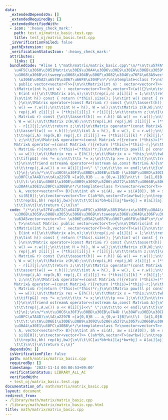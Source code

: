 ```yaml
---
data:
  _extendedDependsOn: []
  _extendedRequiredBy: []
  _extendedVerifiedWith:
  - icon: ':heavy_check_mark:'
    path: test_oj/matrix_basic.test.cpp
    title: test_oj/matrix_basic.test.cpp
  _isVerificationFailed: false
  _pathExtension: cpp
  _verificationStatusIcon: ':heavy_check_mark:'
  attributes:
    links: []
  bundledCode: "#line 1 \"math/matrix/matrix_basic.cpp\"\n/*\n\t\u57FA\u672C\u64CD\
    \u4F5C\u3060\u3051Matrix\u30E9\u30A4\u30D6\u30E9\u30EA\u306B\u3059\u308B\u3053\
    \u3068\u306B\n\tsweep\u3068\u304B\u306F\u3082\u3046\u76F4\u63A5vector<vector<T>>\
    \ \u306E\u95A2\u6570\u3067\u66F8\u304F\n*/\n\ntemplate<class T>\nstruct Matrix:\
    \ public vector<vector<T>>{\n\n\tMatrix(int n) : vector<vector<T>>(n,vector<T>(n)){}\n\
    \tMatrix(int h,int w) : vector<vector<T>>(h,vector<T>(w)){}\n\n\tstatic Matrix\
    \ E(int n){\n\t\tMatrix a(n,n);\n\t\trep(i,n) a[i][i] = 1;\n\t\treturn a;\n\t\
    }\n\tint h() const { return (*this).size(); }\n\tint w() const { return (*this)[0].size();\
    \ }\n\n\tMatrix operator+(const Matrix& r) const {\n\t\tassert(h() == r.h() &&\
    \ w() == r.w());\n\t\tint H = h(), W = w();\n\t\tMatrix z(H,W);\n\t\trep(i,H)\
    \ rep(j,W) z[i][j] = (*this)[i][j] + r[i][j];\n\t\treturn z;\n\t}\n\tMatrix operator-(const\
    \ Matrix& r) const {\n\t\tassert(h() == r.h() && w() == r.w());\n\t\tint H = h(),\
    \ W = w();\n\t\tMatrix z(H,W);\n\t\trep(i,H) rep(j,W) z[i][j] = (*this)[i][j]\
    \ - r[i][j];\n\t\treturn z;\n\t}\n\tMatrix operator*(const Matrix& r) const {\n\
    \t\tassert(w() == r.h());\n\t\tint A = h(), B = w(), C = r.w();\n\t\tMatrix z(A,C);\n\
    \t\trep(i,A) rep(k,B) rep(j,C) z[i][j] += (*this)[i][k] * r[k][j];\n\t\treturn\
    \ z;\n\t}\n\tMatrix& operator+=(const Matrix& r){return (*this)=(*this)+r;}\n\t\
    Matrix& operator-=(const Matrix& r){return (*this)=(*this)-r;}\n\tMatrix& operator*=(const\
    \ Matrix& r){return (*this)=(*this)*r;}\n\n\tMatrix pow(ll p) const {\n\t\tassert(h()\
    \ == w());\n\t\tMatrix res = E(h());\n\t\tMatrix x = *this;\n\t\twhile(p){\n\t\
    \t\tif(p&1) res *= x;\n\t\t\tx *= x;\n\t\t\tp >>= 1;\n\t\t}\n\t\treturn res;\n\
    \t}\n\n\tfriend ostream& operator<<(ostream &o,const Matrix& A){\n\t\trep(i,A.h()){\n\
    \t\t\trep(j,A.w()) o << A[i][j]<<\" \";\n\t\t\to << endl;\n\t\t}\n\t\treturn o;\n\
    \t}\n};\n\n/*\n\t\u30C6\u30F3\u30BD\u30EB\u7A4D (\u30AF\u30ED\u30CD\u30C3\u30AB\
    \u30FC\u7A4D)\n\tA\u2297B =[a{0,0}B .. a_{0,w-1}B]\n\t\t  [a{1,0}B .. a_{1,w-1}B]\n\
    \t\t\t:\n\tA\u306E1\u30DE\u30B9\u3092\u5206\u5272\u3057\u3066B\u306B\u3059\u308B\
    \u30A4\u30E1\u30FC\u30B8\n*/\ntemplate<class T>\nvector<vector<T>> tensor(vector<vector<T>>\
    \ A, vector<vector<T>> B){\n\tint ah = si(A), aw = si(A[0]), bh = si(B), bw =\
    \ si(B[0]);\n\tvector<vector<T>> C(ah*bh,vector<T>(aw*bw));\n\trep(ai,ah) rep(aj,aw){\n\
    \t\trep(bi,bh) rep(bj,bw){\n\t\t\tC[ai*bh+bi][aj*bw+bj] = A[ai][aj] * B[bi][bj];\n\
    \t\t}\n\t}\n\treturn C;\n}\n"
  code: "/*\n\t\u57FA\u672C\u64CD\u4F5C\u3060\u3051Matrix\u30E9\u30A4\u30D6\u30E9\u30EA\
    \u306B\u3059\u308B\u3053\u3068\u306B\n\tsweep\u3068\u304B\u306F\u3082\u3046\u76F4\
    \u63A5vector<vector<T>> \u306E\u95A2\u6570\u3067\u66F8\u304F\n*/\n\ntemplate<class\
    \ T>\nstruct Matrix: public vector<vector<T>>{\n\n\tMatrix(int n) : vector<vector<T>>(n,vector<T>(n)){}\n\
    \tMatrix(int h,int w) : vector<vector<T>>(h,vector<T>(w)){}\n\n\tstatic Matrix\
    \ E(int n){\n\t\tMatrix a(n,n);\n\t\trep(i,n) a[i][i] = 1;\n\t\treturn a;\n\t\
    }\n\tint h() const { return (*this).size(); }\n\tint w() const { return (*this)[0].size();\
    \ }\n\n\tMatrix operator+(const Matrix& r) const {\n\t\tassert(h() == r.h() &&\
    \ w() == r.w());\n\t\tint H = h(), W = w();\n\t\tMatrix z(H,W);\n\t\trep(i,H)\
    \ rep(j,W) z[i][j] = (*this)[i][j] + r[i][j];\n\t\treturn z;\n\t}\n\tMatrix operator-(const\
    \ Matrix& r) const {\n\t\tassert(h() == r.h() && w() == r.w());\n\t\tint H = h(),\
    \ W = w();\n\t\tMatrix z(H,W);\n\t\trep(i,H) rep(j,W) z[i][j] = (*this)[i][j]\
    \ - r[i][j];\n\t\treturn z;\n\t}\n\tMatrix operator*(const Matrix& r) const {\n\
    \t\tassert(w() == r.h());\n\t\tint A = h(), B = w(), C = r.w();\n\t\tMatrix z(A,C);\n\
    \t\trep(i,A) rep(k,B) rep(j,C) z[i][j] += (*this)[i][k] * r[k][j];\n\t\treturn\
    \ z;\n\t}\n\tMatrix& operator+=(const Matrix& r){return (*this)=(*this)+r;}\n\t\
    Matrix& operator-=(const Matrix& r){return (*this)=(*this)-r;}\n\tMatrix& operator*=(const\
    \ Matrix& r){return (*this)=(*this)*r;}\n\n\tMatrix pow(ll p) const {\n\t\tassert(h()\
    \ == w());\n\t\tMatrix res = E(h());\n\t\tMatrix x = *this;\n\t\twhile(p){\n\t\
    \t\tif(p&1) res *= x;\n\t\t\tx *= x;\n\t\t\tp >>= 1;\n\t\t}\n\t\treturn res;\n\
    \t}\n\n\tfriend ostream& operator<<(ostream &o,const Matrix& A){\n\t\trep(i,A.h()){\n\
    \t\t\trep(j,A.w()) o << A[i][j]<<\" \";\n\t\t\to << endl;\n\t\t}\n\t\treturn o;\n\
    \t}\n};\n\n/*\n\t\u30C6\u30F3\u30BD\u30EB\u7A4D (\u30AF\u30ED\u30CD\u30C3\u30AB\
    \u30FC\u7A4D)\n\tA\u2297B =[a{0,0}B .. a_{0,w-1}B]\n\t\t  [a{1,0}B .. a_{1,w-1}B]\n\
    \t\t\t:\n\tA\u306E1\u30DE\u30B9\u3092\u5206\u5272\u3057\u3066B\u306B\u3059\u308B\
    \u30A4\u30E1\u30FC\u30B8\n*/\ntemplate<class T>\nvector<vector<T>> tensor(vector<vector<T>>\
    \ A, vector<vector<T>> B){\n\tint ah = si(A), aw = si(A[0]), bh = si(B), bw =\
    \ si(B[0]);\n\tvector<vector<T>> C(ah*bh,vector<T>(aw*bw));\n\trep(ai,ah) rep(aj,aw){\n\
    \t\trep(bi,bh) rep(bj,bw){\n\t\t\tC[ai*bh+bi][aj*bw+bj] = A[ai][aj] * B[bi][bj];\n\
    \t\t}\n\t}\n\treturn C;\n}"
  dependsOn: []
  isVerificationFile: false
  path: math/matrix/matrix_basic.cpp
  requiredBy: []
  timestamp: '2023-11-14 00:00:53+09:00'
  verificationStatus: LIBRARY_ALL_AC
  verifiedWith:
  - test_oj/matrix_basic.test.cpp
documentation_of: math/matrix/matrix_basic.cpp
layout: document
redirect_from:
- /library/math/matrix/matrix_basic.cpp
- /library/math/matrix/matrix_basic.cpp.html
title: math/matrix/matrix_basic.cpp
---
```

